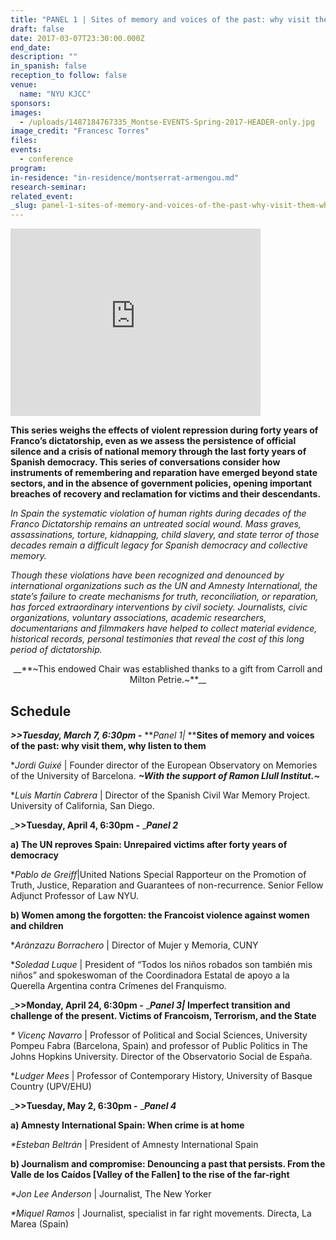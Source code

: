 ```yaml
---
title: "PANEL 1 | Sites of memory and voices of the past: why visit them, why listen to them"
draft: false
date: 2017-03-07T23:30:00.000Z
end_date:
description: ""
in_spanish: false
reception_to follow: false
venue:
  name: "NYU KJCC"
sponsors:
images:
  - /uploads/1487184767335_Montse-EVENTS-Spring-2017-HEADER-only.jpg
image_credit: "Francesc Torres"
files:
events:
  - conference
program:
in-residence: "in-residence/montserrat-armengou.md"
research-seminar:
related_event:
_slug: panel-1-sites-of-memory-and-voices-of-the-past-why-visit-them-why-listen-to-them
---
```


<iframe id="kaltura_player" src="https://cdnapisec.kaltura.com/p/1674401/sp/167440100/embedIframeJs/uiconf_id/23435151/partner_id/1674401?iframeembed=true&amp;playerId=kaltura_player&amp;entry_id=1_q58140s0&amp;flashvars[akamaiHD.loadingPolicy]=preInitialize&amp;flashvars[akamaiHD.asyncInit]=true&amp;flashvars[twoPhaseManifest]=true&amp;flashvars[streamerType]=hdnetworkmanifest&amp;flashvars[localizationCode]=en&amp;flashvars[leadWithHTML5]=true&amp;flashvars[sideBarContainer.plugin]=true&amp;flashvars[sideBarContainer.position]=left&amp;flashvars[sideBarContainer.clickToClose]=true&amp;flashvars[chapters.plugin]=true&amp;flashvars[chapters.layout]=vertical&amp;flashvars[chapters.thumbnailRotator]=false&amp;flashvars[streamSelector.plugin]=true&amp;flashvars[EmbedPlayer.SpinnerTarget]=videoHolder&amp;flashvars[dualScreen.plugin]=true&amp;flashvars[LeadWithHLSOnFlash]=true&amp;&amp;wid=1_tje8cr7g" width="400" height="300" allowfullscreen="" webkitallowfullscreen="" mozallowfullscreen="" frameborder="0" title="Kaltura Player"></iframe>

__This series weighs the effects of violent repression during forty years of Franco’s dictatorship, even as we assess the persistence of official silence and a crisis of national memory through the last forty years of Spanish democracy. This series of conversations consider how instruments of remembering and reparation have emerged beyond state sectors, and in the absence <a name="_GoBack"></a>of government policies, opening important breaches of recovery and reclamation for victims and their descendants.__

_In Spain the systematic violation of human rights during decades of the Franco Dictatorship remains an untreated social wound. Mass graves, assassinations, torture, kidnapping, child slavery, and state terror of those decades remain a difficult legacy for Spanish democracy and collective memory._

_Though these violations have been recognized and denounced by international organizations such as the UN and Amnesty International, the state’s failure to create mechanisms for truth, reconciliation, or reparation, has forced extraordinary interventions by civil society. Journalists, civic organizations, voluntary associations, academic researchers, documentarians and filmmakers have helped to collect material evidence, historical records, personal testimonies that reveal the cost of this long period of dictatorship._

<center>__**~This endowed Chair was established thanks to a gift from Carroll and Milton Petrie.~**__</center>

## Schedule

_**>>Tuesday, March 7, 6:30pm -**_ **_Panel 1|_ ****Sites of memory and voices of the past: why visit them, why listen to them**

*_Jordi Guixé_ | Founder director of the European Observatory on Memories of the University of Barcelona. **_~With the support of Ramon Llull Institut.~_**

*_Luis Martín Cabrera_ | Director of the Spanish Civil War Memory Project. University of California, San Diego.

_**>>Tuesday, April 4, 6:30pm -** _**_Panel 2_**

**a) The UN reproves Spain: Unrepaired victims after forty years of democracy**

*_Pablo de Greiff_|United Nations Special Rapporteur on the Promotion of Truth, Justice, Reparation and Guarantees of non-recurrence. Senior Fellow Adjunct Professor of Law NYU.

**b) Women among the forgotten: the Francoist violence against women and children**

*_Aránzazu Borrachero_ | Director of Mujer y Memoria, CUNY

*_Soledad Luque_ | President of “Todos los niños robados son también mis niños” and spokeswoman of the Coordinadora Estatal de apoyo a la Querella Argentina contra Crímenes del Franquismo.

_**>>Monday, April 24, 6:30pm -** _**_Panel 3|_** **Imperfect transition and challenge of the present. Victims of Francoism, Terrorism, and the State**

_* Vicenç Navarro_ | Professor of Political and Social Sciences, University Pompeu Fabra (Barcelona, Spain) and professor of Public Politics in The Johns Hopkins University. Director of the Observatorio Social de España.

*_Ludger Mees_ | Professor of Contemporary History, University of Basque Country (UPV/EHU)

_**>>Tuesday, May 2, 6:30pm -** _**_Panel 4_**

**a) Amnesty International Spain: When crime is at home**

_*Esteban Beltrán_ | President of Amnesty International Spain

**b) Journalism and compromise: Denouncing a past that persists. From the Valle de los Caídos [Valley of the Fallen] to the rise of the far-right**

_*Jon Lee Anderson_ | Journalist, The New Yorker

_*Miquel Ramos_ | Journalist, specialist in far right movements. Directa, La Marea (Spain)

